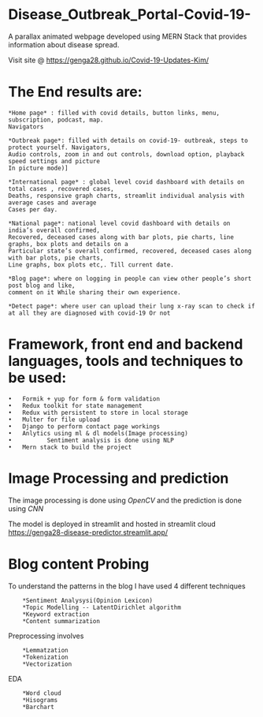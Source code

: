 # Disease_Outbreak_Portal-Covid-19-
A parallax animated webpage developed using MERN Stack that provides information about disease spread.

Visit site @ https://genga28.github.io/Covid-19-Updates-Kim/

# The End results are:

    *Home page* : filled with covid details, button links, menu, subscription, podcast, map.
    Navigators 

    *Outbreak page*: filled with details on covid-19- outbreak, steps to protect yourself. Navigators,
    Audio controls, zoom in and out controls, download option, playback speed settings and picture 
    In picture mode)]

    *International page* : global level covid dashboard with details on total cases , recovered cases,
    Deaths, responsive graph charts, streamlit individual analysis with average cases and average 
    Cases per day.

    *National page*: national level covid dashboard with details on india’s overall confirmed,
    Recovered, deceased cases along with bar plots, pie charts, line graphs, box plots and details on a 
    Particular state’s overall confirmed, recovered, deceased cases along with bar plots, pie charts,
    Line graphs, box plots etc,. Till current date.
    
    *Blog page*: where on logging in people can view other people’s short post blog and like, 
    comment on it While sharing their own experience.

    *Detect page*: where user can upload their lung x-ray scan to check if at all they are diagnosed with covid-19 Or not


# Framework, front end and backend languages, tools and techniques to be used: 

    •	Formik + yup for form & form validation
    •	Redux toolkit for state management
    •	Redux with persistent to store in local storage
    •	Multer for file upload
    •	Django to perform contact page workings
    •	Anlytics using ml & dl models(Image processing)
    •          Sentiment analysis is done using NLP
    •	Mern stack to build the project


# Image Processing and prediction 

The image processing is done using *OpenCV* and the prediction is done using *CNN*

The model is deployed in streamlit and hosted in streamlit cloud
https://genga28-disease-predictor.streamlit.app/

# Blog content Probing 

To understand the patterns in the blog I have used 4 different techniques
        
        *Sentiment Analysysi(Opinion Lexicon)
        *Topic Modelling -- LatentDirichlet algorithm
        *Keyword extraction 
        *Content summarization
        
Preprocessing involves
        
        *Lemmatzation
        *Tokenization
        *Vectorization
        
EDA

        *Word cloud
        *Hisograms
        *Barchart
        
